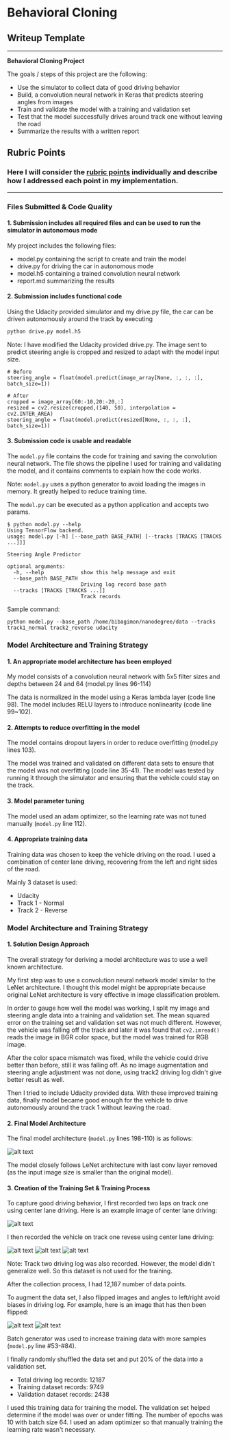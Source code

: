 # **Behavioral Cloning** 

## Writeup Template

---

**Behavioral Cloning Project**

The goals / steps of this project are the following:
* Use the simulator to collect data of good driving behavior
* Build, a convolution neural network in Keras that predicts steering angles from images
* Train and validate the model with a training and validation set
* Test that the model successfully drives around track one without leaving the road
* Summarize the results with a written report


[//]: # (Image References)

[image1]: ./output_images/center_2018_05_09_23_14_22_317.jpg "Center lane driving"
[image2]: ./output_images/center_2018_05_09_23_14_22_317_flipped.jpg "Flipped"
[image3]: ./output_images/track1_reverse_center1.jpg "Recovery Image"
[image4]: ./output_images/track1_reverse_center2.jpg "Recovery Image"
[image5]: ./output_images/track1_reverse_center3.jpg "Recovery Image"
[image6]: ./examples/placeholder_small.png "Normal Image"
[image7]: ./examples/placeholder_small.png "Flipped Image"
[image8]: ./output_images/model.png "Keras Model"

## Rubric Points
### Here I will consider the [rubric points](https://review.udacity.com/#!/rubrics/432/view) individually and describe how I addressed each point in my implementation.  

---
### Files Submitted & Code Quality

#### 1. Submission includes all required files and can be used to run the simulator in autonomous mode

My project includes the following files:
* model.py containing the script to create and train the model
* drive.py for driving the car in autonomous mode
* model.h5 containing a trained convolution neural network 
* report.md summarizing the results

#### 2. Submission includes functional code
Using the Udacity provided simulator and my drive.py file, the car can be driven autonomously around the track by executing 
```sh
python drive.py model.h5
```

Note: I have modified the Udacity provided drive.py. The image sent to predict steering angle is cropped and resized to adapt with the model input size.

```
# Before
steering_angle = float(model.predict(image_array[None, :, :, :], batch_size=1))
```
```
# After
cropped = image_array[60:-10,20:-20,:]
resized = cv2.resize(cropped,(140, 50), interpolation = cv2.INTER_AREA)        
steering_angle = float(model.predict(resized[None, :, :, :], batch_size=1))
```

#### 3. Submission code is usable and readable

The `model.py` file contains the code for training and saving the convolution neural network. The file shows the pipeline I used for training and validating the model, and it contains comments to explain how the code works.

Note: `model.py` uses a python generator to avoid loading the images in memory. It greatly helped to reduce training time.

The `model.py` can be executed as a python application and accepts two params.
```
$ python model.py --help
Using TensorFlow backend.
usage: model.py [-h] [--base_path BASE_PATH] [--tracks [TRACKS [TRACKS ...]]]

Steering Angle Predictor

optional arguments:
  -h, --help            show this help message and exit
  --base_path BASE_PATH
                        Driving log record base path
  --tracks [TRACKS [TRACKS ...]]
                        Track records

```

Sample command:
```
python model.py --base_path /home/bibagimon/nanodegree/data --tracks track1_normal track2_reverse udacity
```

### Model Architecture and Training Strategy

#### 1. An appropriate model architecture has been employed

My model consists of a convolution neural network with 5x5 filter sizes and depths between 24 and 64 (model.py lines 96-114) 

The data is normalized in the model using a Keras lambda layer (code line 98). The model includes RELU layers to introduce nonlinearity (code line 99~102).

#### 2. Attempts to reduce overfitting in the model

The model contains dropout layers in order to reduce overfitting (model.py lines 103). 

The model was trained and validated on different data sets to ensure that the model was not overfitting (code line 35-41). The model was tested by running it through the simulator and ensuring that the vehicle could stay on the track.

#### 3. Model parameter tuning

The model used an adam optimizer, so the learning rate was not tuned manually (`model.py` line 112).

#### 4. Appropriate training data

Training data was chosen to keep the vehicle driving on the road. I used a combination of center lane driving, recovering from the left and right sides of the road.

Mainly 3 dataset is used:
- Udacity
- Track 1 - Normal
- Track 2 - Reverse


### Model Architecture and Training Strategy

#### 1. Solution Design Approach

The overall strategy for deriving a model architecture was to use a well known architecture.

My first step was to use a convolution neural network model similar to the LeNet architecture. I thought this model might be appropriate because original LeNet architecture is very effective in image classification problem.

In order to gauge how well the model was working, I split my image and steering angle data into a training and validation set. The mean squared error on the training set and validation set was not much different. However, the vehicle was falling off the track and later it was found that `cv2.imread()` reads the image in BGR color space, but the model was trained for RGB image.

After the color space mismatch was fixed, while the vehicle could drive better than before, still it was falling off. As no image augmentation and steering angle adjustment was not done, using track2 driving log didn't give better result as well.

Then I tried to include Udacity provided data. With these improved training data, finally model became good enough for the vehicle to drive autonomously around the track 1 without leaving the road.

#### 2. Final Model Architecture

The final model architecture (`model.py` lines 198-110) is as follows:

![alt text][image8]

The model closely follows LeNet architecture with last conv layer removed (as the input image size is smaller than the original model).


#### 3. Creation of the Training Set & Training Process

To capture good driving behavior, I first recorded two laps on track one using center lane driving. Here is an example image of center lane driving:

![alt text][image2]

I then recorded the vehicle on track one revese using center lane driving:

![alt text][image3]
![alt text][image4]
![alt text][image5]

Note: Track two driving log was also recorded. However, the model didn't generalize well. So this dataset is not used for the training.

After the collection process, I had 12,187 number of data points.

To augment the data set, I also flipped images and angles to left/right avoid biases in driving log. For example, here is an image that has then been flipped:

![alt text][image1]
![alt text][image2]

Batch generator was used to increase training data with more samples (`model.py` line #53-#84).

I finally randomly shuffled the data set and put 20% of the data into a validation set.

* Total driving log records: 12187
* Training dataset records: 9749
* Validation dataset records: 2438

I used this training data for training the model. The validation set helped determine if the model was over or under fitting. The number of epochs was 10 with batch size 64. I used an adam optimizer so that manually training the learning rate wasn't necessary.
